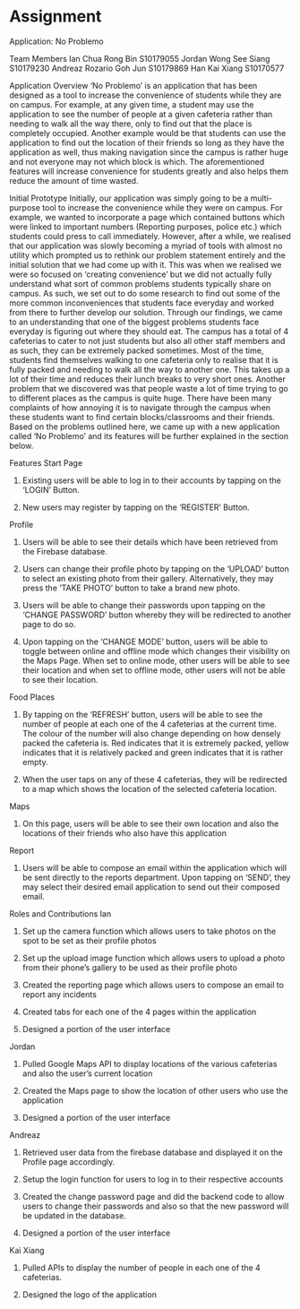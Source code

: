 # Assignment

Application: No Problemo

Team Members
Ian Chua Rong Bin	S10179055
Jordan Wong See Siang	S10179230
Andreaz Rozario Goh Jun	S10179869
Han Kai Xiang	S10170577

Application Overview
‘No Problemo’ is an application that has been designed as a tool to increase the convenience of students while they are on campus. For example, at any given time, a student may use the application to see the number of people at a given cafeteria rather than needing to walk all the way there, only to find out that the place is completely occupied. Another example would be that students can use the application to find out the location of their friends so long as they have the application as well, thus making navigation since the campus is rather huge and not everyone may not which block is which. The aforementioned features will increase convenience for students greatly and also helps them reduce the amount of time wasted.

Initial Prototype
Initially, our application was simply going to be a multi-purpose tool to increase the convenience while they were on campus. For example, we wanted to incorporate a page which contained buttons which were linked to important numbers (Reporting purposes, police etc.) which students could press to call immediately. However, after a while, we realised that our application was slowly becoming a myriad of tools with almost no utility which prompted us to rethink our problem statement entirely and the initial solution that we had come up with it. This was when we realised we were so focused on ‘creating convenience’ but we did not actually fully understand what sort of common problems students typically share on campus. As such, we set out to do some research to find out some of the more common inconveniences that students face everyday and worked from there to further develop our solution.
Through our findings, we came to an understanding that one of the biggest problems students face everyday is figuring out where they should eat. The campus has a total of 4 cafeterias to cater to not just students but also all other staff members and as such, they can be extremely packed sometimes. Most of the time, students find themselves walking to one cafeteria only to realise that it is fully packed and needing to walk all the way to another one. This takes up a lot of their time and reduces their lunch breaks to very short ones. Another problem that we discovered was that people waste a lot of time trying to go to different places as the campus is quite huge. There have been many complaints of how annoying it is to navigate through the campus when these students want to find certain blocks/classrooms and their friends. Based on the problems outlined here, we came up with a new application called ‘No Problemo’ and its features will be further explained in the section below.



Features
Start Page	
1.	Existing users will be able to log in to their accounts by tapping on the ‘LOGIN’ Button.

2.	New users may register by tapping on the ‘REGISTER’ Button.

Profile	
1.	Users will be able to see their details which have been retrieved from the Firebase database.

2.	Users can change their profile photo by tapping on the ‘UPLOAD’ button to select an existing photo from their gallery. Alternatively, they may press the ‘TAKE PHOTO’ button to take a brand new photo.

3.	Users will be able to change their passwords upon tapping on the ‘CHANGE PASSWORD’ button whereby they will be redirected to another page to do so.

4.	Upon tapping on the ‘CHANGE MODE’  button, users will be able to toggle between online and offline mode which changes their visibility on the Maps Page. When set to online mode, other users will be able to see their location and when set to offline mode, other users will not be able to see their location.

Food Places	
1.	By tapping on the ‘REFRESH’ button, users will be able to see the number of people at each one of the 4 cafeterias at the current time. The colour of the number will also change depending on how densely packed the cafeteria is. Red indicates that it is extremely packed, yellow indicates that it is relatively packed and green indicates that it is rather empty.

2.	When the user taps on any of these 4 cafeterias, they will be redirected to a map which shows the location of the selected cafeteria location. 

Maps	
1.	On this page, users will be able to see their own location and also the locations of their friends who also have this application

Report	
1.	Users will be able to compose an email within the application which will be sent directly to the reports department. Upon tapping on ‘SEND’, they may select their desired email application to send out their composed email.

Roles and Contributions
Ian	
1. Set up the camera function which allows users to take photos on the spot to be set as their profile photos

2. Set up the upload image function which allows users to upload a photo from their phone’s gallery to be used as their profile photo

3. Created the reporting page which allows users to compose an email to report any incidents

4. Created tabs for each one of the 4 pages within the application

5. Designed a portion of the user interface

Jordan	
1. Pulled Google Maps API to display locations of the various cafeterias and also the user’s current location

2. Created the Maps page to show the location of other users who use the application

3. Designed a portion of the user interface

Andreaz	
1. Retrieved user data from the firebase database and displayed it on the Profile page accordingly.

2. Setup the login function for users to log in to their respective accounts

3. Created the change password page and did the backend code to allow users to change their passwords and also so that the new password will be updated in the database.

4. Designed a portion of the user interface

Kai Xiang	
1. Pulled APIs to display the number of people in each one of the 4 cafeterias.

2. Designed the logo of the application

